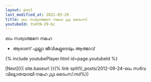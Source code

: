 ```yaml
---
layout: post
last_modified_at: 2021-03-29
title: ഓം സര്വാത്മനേ നമഹ ൧൧ ടൈംസ്
youtubeId: Yn4tN-I9-bc
---
```

 
 
 ഓം സര്വാത്മനേ നമഹ 
 
 -  ആരാണ് എല്ലാ ജീവികളുടെയും ആത്മാവ് 
 
  
 
  
 
 
 
 
 
 


{% include youtubePlayer.html id=page.youtubeId %}
 
[Next]({{ site.baseurl }}{% link  split1/_posts/2012-09-24-ഓം സർവ വിഖ്യാതയായി നമഹ ൧൧ ടൈംസ്.md%})
 
